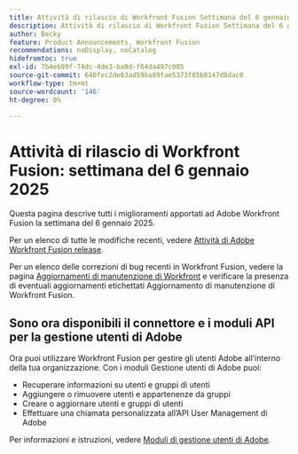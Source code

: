```yaml
---
title: Attività di rilascio di Workfront Fusion Settimana del 6 gennaio 2025
description: Attività di rilascio di Workfront Fusion Settimana del 6 gennaio 2025
author: Becky
feature: Product Announcements, Workfront Fusion
recommendations: noDisplay, noCatalog
hidefromtoc: true
exl-id: 7b4eb99f-74dc-4de3-ba9d-f64da497c005
source-git-commit: 640fec2de63ad59ba89fae5373f85b8147d8dac0
workflow-type: tm+mt
source-wordcount: '146'
ht-degree: 0%

---
```


# Attività di rilascio di Workfront Fusion: settimana del 6 gennaio 2025

Questa pagina descrive tutti i miglioramenti apportati ad Adobe Workfront Fusion la settimana del 6 gennaio 2025.

Per un elenco di tutte le modifiche recenti, vedere [Attività di Adobe Workfront Fusion release](/help/workfront-fusion/fusion-product-releases/fusion-release-activity.md).

Per un elenco delle correzioni di bug recenti in Workfront Fusion, vedere la pagina [Aggiornamenti di manutenzione di Workfront](https://experienceleague.adobe.com/it/docs/workfront-known-issues/releases/current-updates) e verificare la presenza di eventuali aggiornamenti etichettati Aggiornamento di manutenzione di Workfront Fusion.

## Sono ora disponibili il connettore e i moduli API per la gestione utenti di Adobe

Ora puoi utilizzare Workfront Fusion per gestire gli utenti Adobe all’interno della tua organizzazione. Con i moduli Gestione utenti di Adobe puoi:

* Recuperare informazioni su utenti e gruppi di utenti
* Aggiungere o rimuovere utenti e appartenenze da gruppi
* Creare o aggiornare utenti e gruppi di utenti
* Effettuare una chiamata personalizzata all’API User Management di Adobe

Per informazioni e istruzioni, vedere [Moduli di gestione utenti di Adobe](/help/workfront-fusion/references/apps-and-modules/adobe-connectors/adobe-user-management-modules.md).
